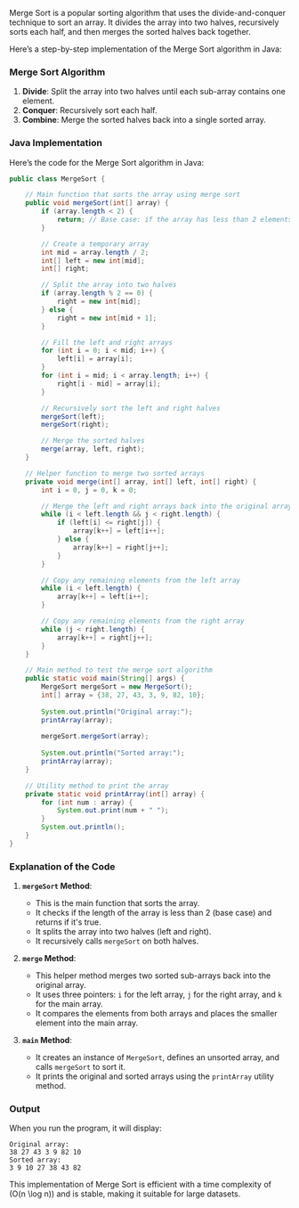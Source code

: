 Merge Sort is a popular sorting algorithm that uses the divide-and-conquer technique to sort an array. It divides the array into two halves, recursively sorts each half, and then merges the sorted halves back together.

Here’s a step-by-step implementation of the Merge Sort algorithm in Java:

### Merge Sort Algorithm

1. **Divide**: Split the array into two halves until each sub-array contains one element.
2. **Conquer**: Recursively sort each half.
3. **Combine**: Merge the sorted halves back into a single sorted array.

### Java Implementation

Here’s the code for the Merge Sort algorithm in Java:

```java
public class MergeSort {

    // Main function that sorts the array using merge sort
    public void mergeSort(int[] array) {
        if (array.length < 2) {
            return; // Base case: if the array has less than 2 elements, it's already sorted
        }

        // Create a temporary array
        int mid = array.length / 2;
        int[] left = new int[mid];
        int[] right;

        // Split the array into two halves
        if (array.length % 2 == 0) {
            right = new int[mid];
        } else {
            right = new int[mid + 1];
        }

        // Fill the left and right arrays
        for (int i = 0; i < mid; i++) {
            left[i] = array[i];
        }
        for (int i = mid; i < array.length; i++) {
            right[i - mid] = array[i];
        }

        // Recursively sort the left and right halves
        mergeSort(left);
        mergeSort(right);

        // Merge the sorted halves
        merge(array, left, right);
    }

    // Helper function to merge two sorted arrays
    private void merge(int[] array, int[] left, int[] right) {
        int i = 0, j = 0, k = 0;

        // Merge the left and right arrays back into the original array
        while (i < left.length && j < right.length) {
            if (left[i] <= right[j]) {
                array[k++] = left[i++];
            } else {
                array[k++] = right[j++];
            }
        }

        // Copy any remaining elements from the left array
        while (i < left.length) {
            array[k++] = left[i++];
        }

        // Copy any remaining elements from the right array
        while (j < right.length) {
            array[k++] = right[j++];
        }
    }

    // Main method to test the merge sort algorithm
    public static void main(String[] args) {
        MergeSort mergeSort = new MergeSort();
        int[] array = {38, 27, 43, 3, 9, 82, 10};
        
        System.out.println("Original array:");
        printArray(array);
        
        mergeSort.mergeSort(array);
        
        System.out.println("Sorted array:");
        printArray(array);
    }

    // Utility method to print the array
    private static void printArray(int[] array) {
        for (int num : array) {
            System.out.print(num + " ");
        }
        System.out.println();
    }
}
```

### Explanation of the Code

1. **`mergeSort` Method**:
    - This is the main function that sorts the array.
    - It checks if the length of the array is less than 2 (base case) and returns if it's true.
    - It splits the array into two halves (left and right).
    - It recursively calls `mergeSort` on both halves.

2. **`merge` Method**:
    - This helper method merges two sorted sub-arrays back into the original array.
    - It uses three pointers: `i` for the left array, `j` for the right array, and `k` for the main array.
    - It compares the elements from both arrays and places the smaller element into the main array.

3. **`main` Method**:
    - It creates an instance of `MergeSort`, defines an unsorted array, and calls `mergeSort` to sort it.
    - It prints the original and sorted arrays using the `printArray` utility method.

### Output
When you run the program, it will display:
```
Original array:
38 27 43 3 9 82 10 
Sorted array:
3 9 10 27 38 43 82 
```

This implementation of Merge Sort is efficient with a time complexity of \(O(n \log n)\) and is stable, making it suitable for large datasets.